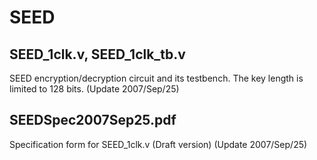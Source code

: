 # SEED

## SEED_1clk.v, SEED_1clk_tb.v

SEED encryption/decryption circuit and its testbench.
The key length is limited to 128 bits.
(Update 2007/Sep/25)

## SEEDSpec2007Sep25.pdf
Specification form for SEED_1clk.v (Draft version)
(Update 2007/Sep/25)
